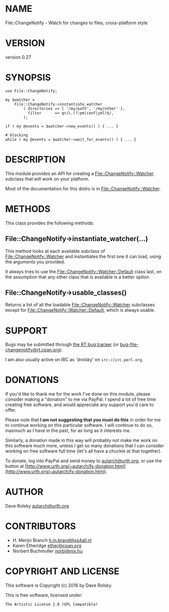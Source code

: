 # NAME

File::ChangeNotify - Watch for changes to files, cross-platform style

# VERSION

version 0.27

# SYNOPSIS

    use File::ChangeNotify;

    my $watcher =
        File::ChangeNotify->instantiate_watcher
            ( directories => [ '/my/path', '/my/other' ],
              filter      => qr/\.(?:pm|conf|yml)$/,
            );

    if ( my @events = $watcher->new_events() ) { ... }

    # blocking
    while ( my @events = $watcher->wait_for_events() ) { ... }

# DESCRIPTION

This module provides an API for creating a
[File::ChangeNotify::Watcher](https://metacpan.org/pod/File::ChangeNotify::Watcher) subclass that will work on your
platform.

Most of the documentation for this distro is in
[File::ChangeNotify::Watcher](https://metacpan.org/pod/File::ChangeNotify::Watcher).

# METHODS

This class provides the following methods:

## File::ChangeNotify->instantiate\_watcher(...)

This method looks at each available subclass of
[File::ChangeNotify::Watcher](https://metacpan.org/pod/File::ChangeNotify::Watcher) and instantiates the first one it can
load, using the arguments you provided.

It always tries to use the [File::ChangeNotify::Watcher::Default](https://metacpan.org/pod/File::ChangeNotify::Watcher::Default)
class last, on the assumption that any other class that is available
is a better option.

## File::ChangeNotify->usable\_classes()

Returns a list of all the loadable [File::ChangeNotify::Watcher](https://metacpan.org/pod/File::ChangeNotify::Watcher) subclasses
except for [File::ChangeNotify::Watcher::Default](https://metacpan.org/pod/File::ChangeNotify::Watcher::Default), which is always usable.

# SUPPORT

Bugs may be submitted through [the RT bug tracker](http://rt.cpan.org/Public/Dist/Display.html?Name=File-ChangeNotify)
(or [bug-file-changenotify@rt.cpan.org](mailto:bug-file-changenotify@rt.cpan.org)).

I am also usually active on IRC as 'drolsky' on `irc://irc.perl.org`.

# DONATIONS

If you'd like to thank me for the work I've done on this module, please
consider making a "donation" to me via PayPal. I spend a lot of free time
creating free software, and would appreciate any support you'd care to offer.

Please note that **I am not suggesting that you must do this** in order for me
to continue working on this particular software. I will continue to do so,
inasmuch as I have in the past, for as long as it interests me.

Similarly, a donation made in this way will probably not make me work on this
software much more, unless I get so many donations that I can consider working
on free software full time (let's all have a chuckle at that together).

To donate, log into PayPal and send money to autarch@urth.org, or use the
button at [http://www.urth.org/~autarch/fs-donation.html](http://www.urth.org/~autarch/fs-donation.html).

# AUTHOR

Dave Rolsky <autarch@urth.org>

# CONTRIBUTORS

- H. Merijn Branch <h.m.brand@xs4all.nl>
- Karen Etheridge <ether@cpan.org>
- Norbert Buchmuller <norbi@nix.hu>

# COPYRIGHT AND LICENSE

This software is Copyright (c) 2016 by Dave Rolsky.

This is free software, licensed under:

    The Artistic License 2.0 (GPL Compatible)
